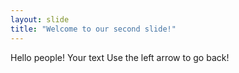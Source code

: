```yaml
---
layout: slide
title: "Welcome to our second slide!"
---
```

Hello people!
Your text
Use the left arrow to go back!
